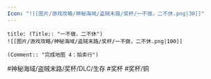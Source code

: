 ```yaml
---
Icon: "![[图片/游戏攻略/神秘海域/盗贼末路/奖杯/一不做，二不休.png|30]]"
---
```

```ad-common-bronze-trophy
title: (Title:: "一不做，二不休")
![[图片/游戏攻略/神秘海域/盗贼末路/奖杯/一不做，二不休.png|100]]

(Comment:: "完成地图 4：拍卖行")
```

#神秘海域/盗贼末路/奖杯/DLC/生存 #奖杯 #奖杯/铜
